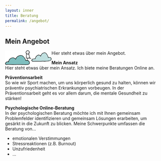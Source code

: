 ```yaml
---
layout: inner
title: Beratung
permalink: /angebot/
---
```


## Mein Angebot
Hier steht etwas über mein Angebot.
<img src="https://raw.githubusercontent.com/carolinschneider/carolinschneider.github.io/master/img/Angebot.png" alt="" style="float:left;width:30%;">

**Mein Ansatz** <br>
Hier steht etwas über mein Ansatz. Ich biete meine Beratungen Online an. 

**Präventionsarbeit** <br>
So wie wir Sport machen, um uns körperlich gesund zu halten, können wir präventiv psychiatrischen Erkrankungen vorbeugen. In der Präventionsarbeit geht es vor allem darum, die mentale Gesundheit zu stärken! 

**Psychologische Online-Beratung** <br>
In der psychologischen Beratung möchte ich mit Ihnen gemeinsam Problemfelder identifizieren und gemeinsam Lösungen erarbeiten, um gesärkt in die Zukunft zu blicken. Meine Schwerpunkte umfassen die Beratung von...
- emotionalen Verstimmungen <br />
- Stressreaktionen (z.B. Burnout) <br />
- Unzufriedenheit <br />
- ...

